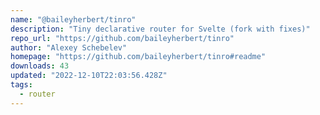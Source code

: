 ```yaml
---
name: "@baileyherbert/tinro"
description: "Tiny declarative router for Svelte (fork with fixes)"
repo_url: "https://github.com/baileyherbert/tinro"
author: "Alexey Schebelev"
homepage: "https://github.com/baileyherbert/tinro#readme"
downloads: 43
updated: "2022-12-10T22:03:56.428Z"
tags: 
  - router
---
```

